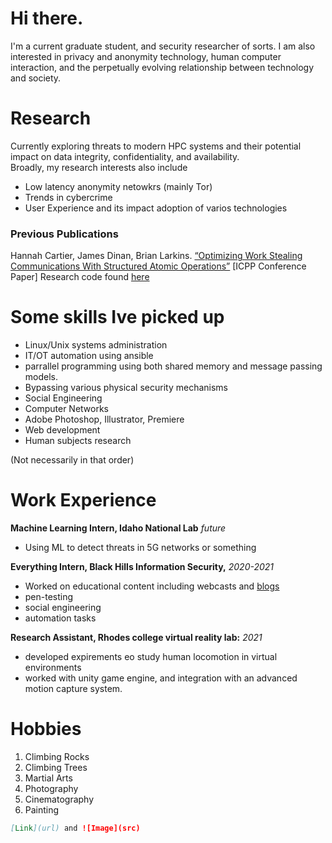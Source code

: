 # Hi there.

I'm a current graduate student, and security researcher of sorts. I am also interested in privacy and anonymity technology, human computer interaction, and the perpetually evolving relationship between technology and society.

# Research
Currently exploring threats to modern HPC systems and  their potential impact on data integrity, confidentiality, and availability.  
Broadly, my research interests also include
- Low latency anonymity netowkrs (mainly Tor)
- Trends in cybercrime
- User Experience and its impact adoption of varios technologies

### Previous Publications

Hannah Cartier, James Dinan, Brian Larkins. 
[“Optimizing Work Stealing Communications With Structured Atomic Operations”](https://www.researchgate.net/publication/353224638_Optimizing_Work_Stealing_Communication_with_Structured_Atomic_Operations) [ICPP Conference Paper]
Research code found [here](https://github.com/brianlarkins/saws)

# Some skills Ive picked up
- Linux/Unix systems administration
- IT/OT automation using ansible
- parrallel programming using both shared memory and message passing models.
- Bypassing various physical security mechanisms
- Social Engineering
- Computer Networks
- Adobe Photoshop, Illustrator, Premiere
- Web development
- Human subjects research

(Not necessarily in that order)

# Work Experience
**Machine Learning Intern, Idaho National Lab**     <em>future</em>
* Using ML to detect threats in 5G networks or something

**Everything Intern, Black Hills Information Security,**      <em>2020-2021</em>
- Worked on educational content including webcasts and [blogs](https://www.activecountermeasures.com/category/malware-of-the-day/)
- pen-testing
- social engineering
- automation tasks

**Research Assistant, Rhodes college virtual reality lab:**     <em>2021</em>
- developed expirements eo study human locomotion in virtual environments
- worked with unity game engine, and integration with an advanced motion capture system.

# Hobbies
1. Climbing Rocks
2. Climbing Trees
3. Martial Arts
4. Photography
5. Cinematography 
6. Painting
```markdown
[Link](url) and ![Image](src)
```
